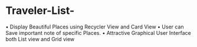 # Traveler-List-
•  Display Beautiful Places using Recycler View and Card View •  User can Save important note of specific Places. •  Attractive Graphical User Interface both List view and Grid view
